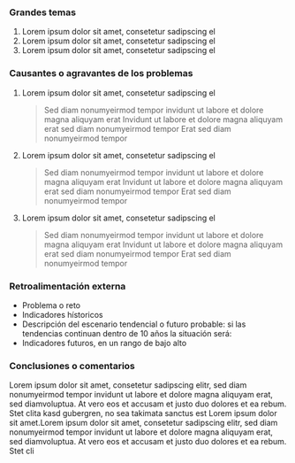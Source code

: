### Grandes temas

1. Lorem ipsum dolor sit amet, consetetur sadipscing el
2. Lorem ipsum dolor sit amet, consetetur sadipscing el
3. Lorem ipsum dolor sit amet, consetetur sadipscing el

### Causantes o agravantes de los problemas

1. Lorem ipsum dolor sit amet, consetetur sadipscing el

   > Sed diam nonumyeirmod tempor invidunt ut labore et dolore magna aliquyam erat
   > Invidunt ut labore et dolore magna aliquyam erat sed diam nonumyeirmod tempor
   > Erat sed diam nonumyeirmod tempor

2. Lorem ipsum dolor sit amet, consetetur sadipscing el

   > Sed diam nonumyeirmod tempor invidunt ut labore et dolore magna aliquyam erat
   > Invidunt ut labore et dolore magna aliquyam erat sed diam nonumyeirmod tempor
   > Erat sed diam nonumyeirmod tempor

3. Lorem ipsum dolor sit amet, consetetur sadipscing el

   > Sed diam nonumyeirmod tempor invidunt ut labore et dolore magna aliquyam erat
   > Invidunt ut labore et dolore magna aliquyam erat sed diam nonumyeirmod tempor
   > Erat sed diam nonumyeirmod tempor

### Retroalimentación externa

* Problema o reto
* Indicadores hístoricos
* Descripción del escenario tendencial o futuro probable: si las tendencias continuan dentro de 10 años la situación será:
* Indicadores futuros, en un rango de bajo alto

### Conclusiones o comentarios

Lorem ipsum dolor sit amet, consetetur sadipscing elitr, sed diam nonumyeirmod tempor invidunt ut labore et dolore magna aliquyam erat, sed diamvoluptua. At vero eos et accusam et justo duo dolores et ea rebum. Stet clita kasd gubergren, no sea takimata sanctus est Lorem ipsum dolor sit amet.Lorem ipsum dolor sit amet, consetetur sadipscing elitr, sed diam nonumyeirmod tempor invidunt ut labore et dolore magna aliquyam erat, sed diamvoluptua. At vero eos et accusam et justo duo dolores et ea rebum. Stet cli
